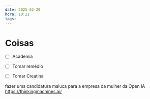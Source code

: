 ```yaml
---
date: 2025-02-20
hora: 10:21
tags:
---
```





# Coisas
- [ ] Academia
- [ ] Tomar remédio
- [ ] Tomar Creatina


fazer uma candidatura maluca para a empresa da mulher da Open IA https://thinkingmachines.ai/ 